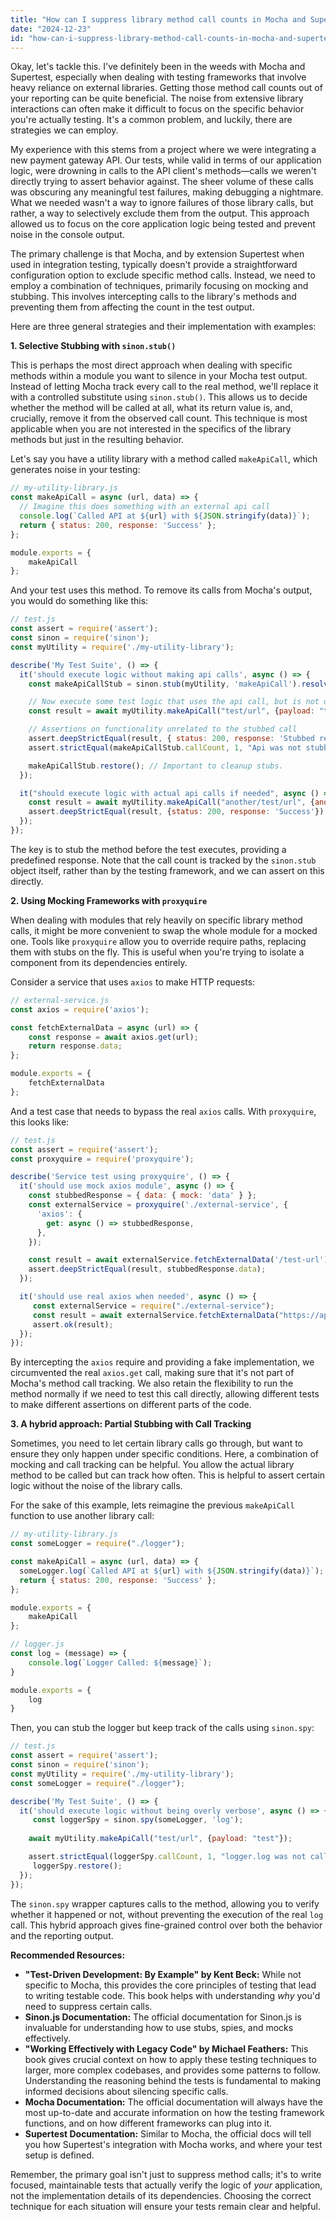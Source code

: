 ```yaml
---
title: "How can I suppress library method call counts in Mocha and Supertest?"
date: "2024-12-23"
id: "how-can-i-suppress-library-method-call-counts-in-mocha-and-supertest"
---
```


Okay, let's tackle this. I've definitely been in the weeds with Mocha and Supertest, especially when dealing with testing frameworks that involve heavy reliance on external libraries. Getting those method call counts out of your reporting can be quite beneficial. The noise from extensive library interactions can often make it difficult to focus on the specific behavior you're actually testing. It's a common problem, and luckily, there are strategies we can employ.

My experience with this stems from a project where we were integrating a new payment gateway API. Our tests, while valid in terms of our application logic, were drowning in calls to the API client's methods—calls we weren't directly trying to assert behavior against. The sheer volume of these calls was obscuring any meaningful test failures, making debugging a nightmare. What we needed wasn't a way to ignore failures of those library calls, but rather, a way to selectively exclude them from the output. This approach allowed us to focus on the core application logic being tested and prevent noise in the console output.

The primary challenge is that Mocha, and by extension Supertest when used in integration testing, typically doesn't provide a straightforward configuration option to exclude specific method calls. Instead, we need to employ a combination of techniques, primarily focusing on mocking and stubbing. This involves intercepting calls to the library's methods and preventing them from affecting the count in the test output.

Here are three general strategies and their implementation with examples:

**1. Selective Stubbing with `sinon.stub()`**

This is perhaps the most direct approach when dealing with specific methods within a module you want to silence in your Mocha test output. Instead of letting Mocha track every call to the real method, we'll replace it with a controlled substitute using `sinon.stub()`. This allows us to decide whether the method will be called at all, what its return value is, and, crucially, remove it from the observed call count. This technique is most applicable when you are not interested in the specifics of the library methods but just in the resulting behavior.

Let's say you have a utility library with a method called `makeApiCall`, which generates noise in your testing:

```javascript
// my-utility-library.js
const makeApiCall = async (url, data) => {
  // Imagine this does something with an external api call
  console.log(`Called API at ${url} with ${JSON.stringify(data)}`);
  return { status: 200, response: 'Success' };
};

module.exports = {
    makeApiCall
};
```

And your test uses this method. To remove its calls from Mocha's output, you would do something like this:

```javascript
// test.js
const assert = require('assert');
const sinon = require('sinon');
const myUtility = require('./my-utility-library');

describe('My Test Suite', () => {
  it('should execute logic without making api calls', async () => {
    const makeApiCallStub = sinon.stub(myUtility, 'makeApiCall').resolves({status: 200, response: 'Stubbed response'});

    // Now execute some test logic that uses the api call, but is not directly testing it.
    const result = await myUtility.makeApiCall("test/url", {payload: "test"});

    // Assertions on functionality unrelated to the stubbed call
    assert.deepStrictEqual(result, { status: 200, response: 'Stubbed response'});
    assert.strictEqual(makeApiCallStub.callCount, 1, "Api was not stubbed as expected");

    makeApiCallStub.restore(); // Important to cleanup stubs.
  });

  it("should execute logic with actual api calls if needed", async () => {
    const result = await myUtility.makeApiCall("another/test/url", {anotherPayload: "test2"});
    assert.deepStrictEqual(result, {status: 200, response: 'Success'});
  });
});
```

The key is to stub the method before the test executes, providing a predefined response. Note that the call count is tracked by the `sinon.stub` object itself, rather than by the testing framework, and we can assert on this directly.

**2. Using Mocking Frameworks with `proxyquire`**

When dealing with modules that rely heavily on specific library method calls, it might be more convenient to swap the whole module for a mocked one. Tools like `proxyquire` allow you to override require paths, replacing them with stubs on the fly. This is useful when you're trying to isolate a component from its dependencies entirely.

Consider a service that uses `axios` to make HTTP requests:

```javascript
// external-service.js
const axios = require('axios');

const fetchExternalData = async (url) => {
    const response = await axios.get(url);
    return response.data;
};

module.exports = {
    fetchExternalData
};
```

And a test case that needs to bypass the real `axios` calls. With `proxyquire`, this looks like:

```javascript
// test.js
const assert = require('assert');
const proxyquire = require('proxyquire');

describe('Service test using proxyquire', () => {
  it('should use mock axios module', async () => {
    const stubbedResponse = { data: { mock: 'data' } };
    const externalService = proxyquire('./external-service', {
      'axios': {
        get: async () => stubbedResponse,
      },
    });

    const result = await externalService.fetchExternalData('/test-url');
    assert.deepStrictEqual(result, stubbedResponse.data);
  });

  it('should use real axios when needed', async () => {
     const externalService = require("./external-service");
     const result = await externalService.fetchExternalData("https://api.publicapis.org/entries");
     assert.ok(result);
  });
});
```

By intercepting the `axios` require and providing a fake implementation, we circumvented the real `axios.get` call, making sure that it's not part of Mocha's method call tracking. We also retain the flexibility to run the method normally if we need to test this call directly, allowing different tests to make different assertions on different parts of the code.

**3. A hybrid approach: Partial Stubbing with Call Tracking**

Sometimes, you need to let certain library calls go through, but want to ensure they only happen under specific conditions. Here, a combination of mocking and call tracking can be helpful. You allow the actual library method to be called but can track how often. This is helpful to assert certain logic without the noise of the library calls.

For the sake of this example, lets reimagine the previous `makeApiCall` function to use another library call:

```javascript
// my-utility-library.js
const someLogger = require("./logger");

const makeApiCall = async (url, data) => {
  someLogger.log(`Called API at ${url} with ${JSON.stringify(data)}`);
  return { status: 200, response: 'Success' };
};

module.exports = {
    makeApiCall
};
```

```javascript
// logger.js
const log = (message) => {
    console.log(`Logger Called: ${message}`);
}

module.exports = {
    log
}
```
Then, you can stub the logger but keep track of the calls using `sinon.spy`:
```javascript
// test.js
const assert = require('assert');
const sinon = require('sinon');
const myUtility = require('./my-utility-library');
const someLogger = require("./logger");

describe('My Test Suite', () => {
  it('should execute logic without being overly verbose', async () => {
     const loggerSpy = sinon.spy(someLogger, 'log');
    
    await myUtility.makeApiCall("test/url", {payload: "test"});

    assert.strictEqual(loggerSpy.callCount, 1, "logger.log was not called once.");
     loggerSpy.restore();
  });
});
```

The `sinon.spy` wrapper captures calls to the method, allowing you to verify whether it happened or not, without preventing the execution of the real `log` call. This hybrid approach gives fine-grained control over both the behavior and the reporting output.

**Recommended Resources:**

*   **"Test-Driven Development: By Example" by Kent Beck:** While not specific to Mocha, this provides the core principles of testing that lead to writing testable code. This book helps with understanding *why* you'd need to suppress certain calls.
*   **Sinon.js Documentation:** The official documentation for Sinon.js is invaluable for understanding how to use stubs, spies, and mocks effectively.
*   **"Working Effectively with Legacy Code" by Michael Feathers:** This book gives crucial context on how to apply these testing techniques to larger, more complex codebases, and provides some patterns to follow. Understanding the reasoning behind the tests is fundamental to making informed decisions about silencing specific calls.
*  **Mocha Documentation:** The official documentation will always have the most up-to-date and accurate information on how the testing framework functions, and on how different frameworks can plug into it.
* **Supertest Documentation:** Similar to Mocha, the official docs will tell you how Supertest's integration with Mocha works, and where your test setup is defined.

Remember, the primary goal isn't just to suppress method calls; it's to write focused, maintainable tests that actually verify the logic of *your* application, not the implementation details of its dependencies. Choosing the correct technique for each situation will ensure your tests remain clear and helpful.
